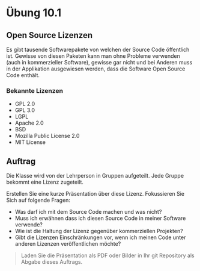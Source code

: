 # Übung 10.1 #

## Open Source Lizenzen ##

Es gibt tausende Softwarepakete von welchen der Source Code öffentlich ist. Gewisse von diesen Paketen
kann man ohne Probleme verwenden (auch in kommerzieller Software), gewisse gar nicht und bei Anderen muss
in der Applikation ausgewiesen werden, dass die Software Open Source Code enthält.

### Bekannte Lizenzen ###

- GPL 2.0
- GPL 3.0
- LGPL
- Apache 2.0
- BSD
- Mozilla Public License 2.0
- MIT License

## Auftrag ##

Die Klasse wird von der Lehrperson in Gruppen aufgeteilt. Jede Gruppe bekommt eine Lizenz zugeteilt.

Erstellen Sie eine kurze Präsentation über diese Lizenz. Fokussieren Sie Sich auf folgende Fragen:

- Was darf ich mit dem Source Code machen und was nicht?
- Muss ich erwähnen dass ich diesen Source Code in meiner Software verwende?
- Wie ist die Haltung der Lizenz gegenüber kommerziellen Projekten?
- Gibt die Lizenzen Einschränkungen vor, wenn ich meinen Code unter anderen Lizenzen veröffentlichen möchte?

> Laden Sie die Präsentation als PDF oder Bilder in Ihr git Repository als Abgabe dieses Auftrags.